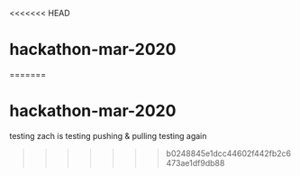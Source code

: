<<<<<<< HEAD
# hackathon-mar-2020
=======
# hackathon-mar-2020

testing
zach is testing pushing & pulling
testing again
>>>>>>> b0248845e1dcc44602f442fb2c6473ae1df9db88
